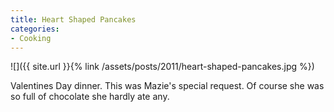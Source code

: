```yaml
---
title: Heart Shaped Pancakes
categories:
- Cooking
---
```


![]({{ site.url }}{% link /assets/posts/2011/heart-shaped-pancakes.jpg %})
  



Valentines Day dinner. This was Mazie's special request. Of course she was so full of chocolate she hardly ate any.
